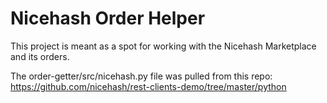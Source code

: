 # Nicehash Order Helper
This project is meant as a spot for working with the Nicehash Marketplace and its orders.

The order-getter/src/nicehash.py file was pulled from this repo: https://github.com/nicehash/rest-clients-demo/tree/master/python